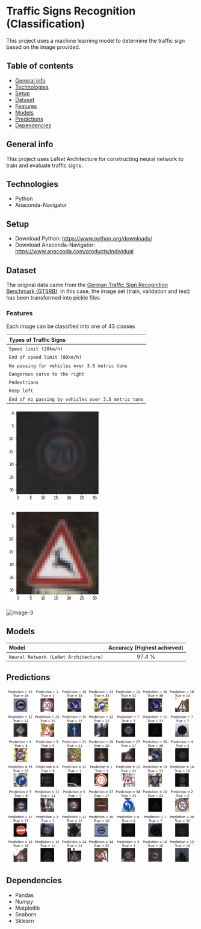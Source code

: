 # Traffic Signs Recognition (Classification)
This project uses a machine learning model to determine the traffic sign based on the image provided.

## Table of contents
* [General info](#general-info)
* [Technologies](#technologies)
* [Setup](#setup)
* [Dataset](#dataset)
* [Features](#features)
* [Models](#models)
* [Predictions](#predictions)
* [Dependencies](#dependencies)

## General info 
This project uses LeNet Architecture for constructing neural network to train and evaluate traffic signs. 

## Technologies
* Python
* Anaconda-Navigator 

## Setup
* Download Python: https://www.python.org/downloads/
* Download Anaconda-Navigator: https://www.anaconda.com/products/individual

## Dataset
The original data came from the [German Traffic Sign Recognition Benchmark (GTSRB)](https://www.kaggle.com/meowmeowmeowmeowmeow/gtsrb-german-traffic-sign?select=Test.csv). In this case, the image set (train, validation and test) has been transformed into pickle files

### Features
Each image can be classified into one of 43 classes

| Types of Traffic Signs | 
| :---  | 
| `Speed limit (20km/h)` | 
| `End of speed limit (80km/h)` | 
| `No passing for vehicles over 3.5 metric tons` |
| `Dangerous curve to the right` | 
| `Pedestrians` | 
| `Keep left` |
| `End of no passing by vehicles over 3.5 metric tons` |

![Image-1](https://github.com/ibrahim1023/traffic-sign-classification/blob/main/preview_images/image-1.jpeg?raw=true "Data Preview")

![Image-2](https://github.com/ibrahim1023/traffic-sign-classification/blob/main/preview_images/image-2.jpeg?raw=true "Data Preview")

![Image-3](https://github.com/ibrahim1023/traffic-sign-classification/blob/main/preview_images/image-3.jpeg?raw=true "Data Preview")

## Models

| Model | Accuracy (Highest achieved) |
| :---  |     :---:      |
| `Neural Network (LeNet Architecture)` | 97.4 %|

## Predictions 

![Prediction Image](https://github.com/ibrahim1023/traffic-sign-classification/blob/main/preview_images/final.jpeg?raw=true "Prediction")

## Dependencies
* Pandas
* Numpy
* Matplotlib
* Seaborn
* Sklearn
